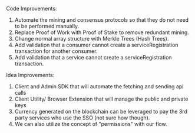 Code Improvements:

1. Automate the mining and consensus protocols so that they do not need to be performed manually.
2. Replace Proof of Work with Proof of Stake to remove redundant mining.
3. Change normal array structure with Merkle Trees (Hash Trees).
4. Add validation that a consumer cannot create a serviceRegistration transaction for another consumer.
5. Add validation that a service cannot create a serviceRegistration transaction.

Idea Improvements:

1. Client and Admin SDK that will automate the fetching and sending api calls
2. Client Utility/ Browser Extension that will manage the public and private keys
3. Currency generated on the blockchain can be leveraged to pay the 3rd party services who use the SSO (not sure how though).
4. We can also utilize the concept of "permissions" with our flow.